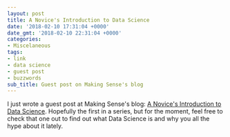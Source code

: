```yaml
---
layout: post
title: A Novice's Introduction to Data Science
date: '2018-02-10 17:31:04 +0000'
date_gmt: '2018-02-10 22:31:04 +0000'
categories:
- Miscelaneous
tags:
- link
- data science
- guest post
- buzzwords
sub_title: Guest post on Making Sense's blog
---
```


I just wrote a guest post at Making Sense's blog: [A Novice's Introduction to Data Science](https://blog.makingsense.com/2018/02/a-novices-introduction-to-data-science/). Hopefully the first in a series, but for the moment, feel free to check that one out to find out what Data Science is and why you all the hype about it lately.
